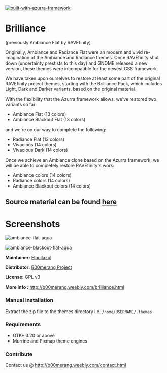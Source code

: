 [![built-with-azurra-framework](https://github.com/Elbullazul/Azurra_framework/raw/assets/azurra_framework_smaller.png)](https://github.com/Elbullazul/Azurra_framework)

# Brilliance
(previously Ambiance Flat by RAVEfinity)

Originally, Ambiance and Radiance Flat were an modern and vivid re-imagination of the Ambiance and Radiance themes.
Once RAVEfinity shut down (uncertainty prestists to this day) and GNOME released a new version, these themes were incompatible for the newest CSS framework.

We have taken upon ourselves to restore at least some part of the original RAVEfinity project themes, starting with the Brilliance Pack, which includes Light, Dark and Darker variants, based on the original material.

With the flexibility that the Azurra framework allows, we've restored two variants so far:
- Ambiance Flat (13 colors)
- Ambiance Blackout Flat (13 colors)

and we're on our way to complete the following:
- Radiance Flat (13 colors)
- Vivacious (14 colors)
- Vivacious Dark (14 colors)

Once we achieve an Ambiance clone based on the Azurra framework, we will be able to completely restore RAVEfinity's work:
- Ambiance colors (14 colors)
- Radiance colors (14 colors)
- Ambiance Blackout colors (14 colors)

## Source material can be found [here](https://www.ravefinity.com/p/our-themes-work.html)

# Screenshots

![ambiance-flat-aqua](https://user-images.githubusercontent.com/15310985/60600931-25accd80-9d7f-11e9-99da-f0b2eaa34ab6.png)

![ambiance-blackout-flat-aqua](https://user-images.githubusercontent.com/15310985/60600932-25accd80-9d7f-11e9-85d8-fc0b1f3a9802.png)

**Maintainer:** [Elbullazul](https://github.com/elbullazul)

**Distributor:** [B00merang Project](https://github.com/B00merang-Project)

**License:** GPL v3

**More info :** http://b00merang.weebly.com/brilliance.html

### Manual installation

Extract the zip file to the themes directory i.e. `/home/USERNAME/.themes`

### Requirements

- GTK+ 3.20 or above
- Murrine and Pixmap theme engines

### Contribute

Contact us @ http://b00merang.weebly.com/contact.html
